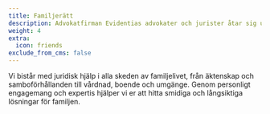 ```yaml
---
title: Familjerätt
description: Advokatfirman Evidentias advokater och jurister åtar sig uppdrag som ombud i familjerättsliga tvister. Det kan vara tvister om äktenskapsskillnad samt barns vårdnad, boende och umgänge. Vid dessa tvister finns det möjlighet att ansöka om rättshjälp från staten eller rättsskydd från en eventuell försäkring. Om Du anlitar en advokat eller jurist från Advokatfirman Evidentia får Du en engagerad, erfaren och kunnig advokat eller jurist som står vi vid din sidan genom hela rättsprocessen.
weight: 4
extra:
  icon: friends
exclude_from_cms: false
---
```


Vi bistår med juridisk hjälp i alla skeden av familjelivet, från äktenskap och samboförhållanden till vårdnad, boende och umgänge. Genom personligt engagemang och expertis hjälper vi er att hitta smidiga och långsiktiga lösningar för familjen.
